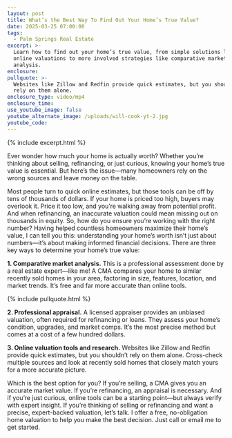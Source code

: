 ```yaml
---
layout: post
title: What’s the Best Way To Find Out Your Home’s True Value?
date: 2025-03-25 07:00:00
tags:
  - Palm Springs Real Estate
excerpt: >-
  Learn how to find out your home’s true value, from simple solutions like
  online valuations to more involved strategies like comparative market
  analysis. 
enclosure:
pullquote: >-
  Websites like Zillow and Redfin provide quick estimates, but you shouldn’t
  rely on them alone.
enclosure_type: video/mp4
enclosure_time:
use_youtube_image: false
youtube_alternate_image: /uploads/will-cook-yt-2.jpg
youtube_code:
---
```

{% include excerpt.html %}

Ever wonder how much your home is actually worth? Whether you’re thinking about selling, refinancing, or just curious, knowing your home’s true value is essential. But here’s the issue—many homeowners rely on the wrong sources and leave money on the table.

Most people turn to quick online estimates, but those tools can be off by tens of thousands of dollars. If your home is priced too high, buyers may overlook it. Price it too low, and you’re walking away from potential profit. And when refinancing, an inaccurate valuation could mean missing out on thousands in equity. So, how do you ensure you’re working with the right number? Having helped countless homeowners maximize their home’s value, I can tell you this: understanding your home’s worth isn’t just about numbers—it’s about making informed financial decisions. There are three key ways to determine your home’s true value:

**1\. Comparative market analysis.** This is a professional assessment done by a real estate expert—like me! A CMA compares your home to similar recently sold homes in your area, factoring in size, features, location, and market trends. It’s free and far more accurate than online tools.

{% include pullquote.html %}

**2\. Professional appraisal.** A licensed appraiser provides an unbiased valuation, often required for refinancing or loans. They assess your home’s condition, upgrades, and market comps. It’s the most precise method but comes at a cost of a few hundred dollars.

**3\. Online valuation tools and research.** Websites like Zillow and Redfin provide quick estimates, but you shouldn’t rely on them alone. Cross-check multiple sources and look at recently sold homes that closely match yours for a more accurate picture.

Which is the best option for you? If you’re selling, a CMA gives you an accurate market value. If you’re refinancing, an appraisal is necessary. And if you’re just curious, online tools can be a starting point—but always verify with expert insight. If you’re thinking of selling or refinancing and want a precise, expert-backed valuation, let’s talk. I offer a free, no-obligation home valuation to help you make the best decision. Just call or email me to get started.